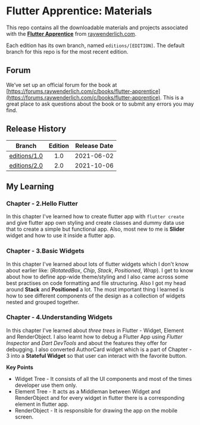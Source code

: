 # Flutter Apprentice: Materials

This repo contains all the downloadable materials and projects associated with the **[Flutter Apprentice](https://raywenderlich.com/books/flutter-apprentice/)** from [raywenderlich.com](https://www.raywenderlich.com).

Each edition has its own branch, named `editions/[EDITION]`. The default branch for this repo is for the most recent edition.

## Forum

We’ve set up an official forum for the book at [https://forums.raywenderlich.com/c/books/flutter-apprentice](https://forums.raywenderlich.com/c/books/flutter-apprentice). This is a great place to ask questions about the book or to submit any errors you may find.

## Release History

| Branch                                                                            | Edition | Release Date |
| --------------------------------------------------------------------------------- | :-----: | :----------: |
| [editions/1.0](https://github.com/raywenderlich/flta-materials/tree/editions/1.0) |   1.0   |  2021-06-02  |
| [editions/2.0](https://github.com/raywenderlich/flta-materials/tree/editions/2.0) |   2.0   |  2021-10-06  |

## My Learning

### Chapter - 2.Hello Flutter

In this chapter I've learned how to create flutter app with `flutter create` and give flutter app own styling and create classes and dummy data use that to create a simple but functional app. Also, most new to me is **Slider** widget and how to use it inside a flutter app.

### Chapter - 3.Basic Widgets

In this chapter I've learned about lots of flutter widgets which I don't know about earlier like: (_RotatedBox_, _Chip_, _Stack_, _Positioned_, _Wrap_). I get to know about how to define app-wide theme/styling and I also came across some best practises on code formatting and file structuring. Also I got my head around **Stack** and **Positioned** a lot. The most important thing I learned is how to see different components of the design as a collection of widgets nested and grouped together.

### Chapter - 4.Understanding Widgets

In this chapter I've learned about _three trees_ in Flutter - Widget, Element and RenderObject. I also learnt how to debug a Flutter App using _Flutter Inspector_ and _Dart DevTools_ and about the features they offer for debugging. I also converted AuthorCard widget which is a part of Chapter - 3 into a **Stateful Widget** so that user can interact with the favorite button.

**Key Points**

- Widget Tree - It consists of all the UI components and most of the times developer use them only.
- Element Tree - It acts as a Middleman between Widget and RenderObject and for every widget in flutter there is a corresponding element in flutter app.
- RenderObject - It is responsible for drawing the app on the mobile screen.

